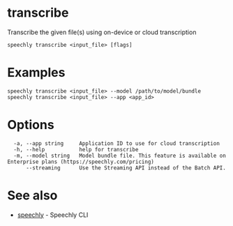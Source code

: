 # transcribe

Transcribe the given file(s) using on-device or cloud transcription

```
speechly transcribe <input_file> [flags]
```

# Examples

```
speechly transcribe <input_file> --model /path/to/model/bundle
speechly transcribe <input_file> --app <app_id>
```

# Options

```
  -a, --app string     Application ID to use for cloud transcription
  -h, --help           help for transcribe
  -m, --model string   Model bundle file. This feature is available on Enterprise plans (https://speechly.com/pricing)
      --streaming      Use the Streaming API instead of the Batch API.
```

# See also

* [speechly](README.md)	 - Speechly CLI

